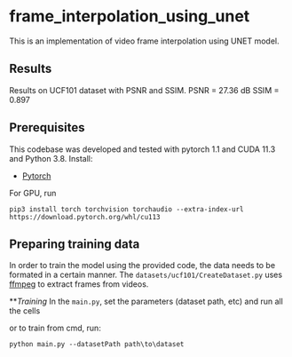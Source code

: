 # frame_interpolation_using_unet
This is an implementation of video frame interpolation using UNET model.

## Results
Results on UCF101 dataset with PSNR and SSIM.
PSNR = 27.36 dB
SSIM = 0.897

## Prerequisites
This codebase was developed and tested with pytorch 1.1 and CUDA 11.3 and Python 3.8. Install:
- [Pytorch](https://pytorch.org/get-started/previous-versions/)

For GPU, run
```
pip3 install torch torchvision torchaudio --extra-index-url https://download.pytorch.org/whl/cu113
```

## Preparing training data

In order to train the model using the provided code, the data needs to be formated in a certain manner. The `datasets/ucf101/CreateDataset.py` uses [ffmpeg](https://www.ffmpeg.org/) to extract frames from videos.

***Training*
In the `main.py`, set the parameters (dataset path, etc) and run all the cells

or to train from cmd, run:
```
python main.py --datasetPath path\to\dataset
```


